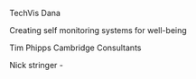 TechVis
Dana

Creating self monitoring systems for well-being



Tim Phipps
Cambridge Consultants


Nick stringer - 
